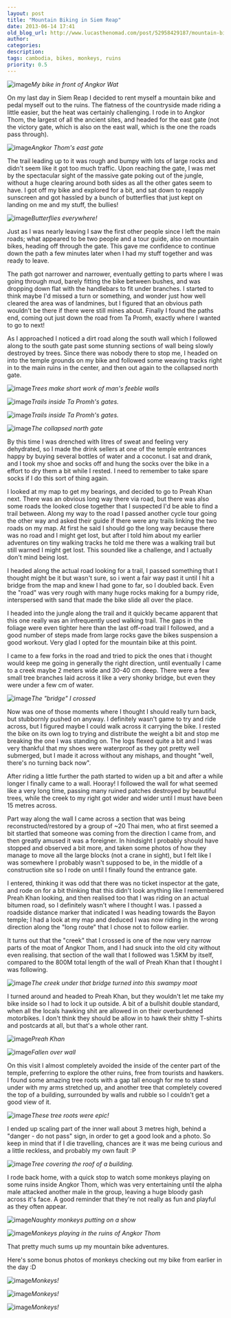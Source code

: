 ```yaml
---
layout: post
title: "Mountain Biking in Siem Reap"
date: 2013-06-14 17:41
old_blog_url: http://www.lucasthenomad.com/post/52958429187/mountain-biking-in-siem-reap
author: 
categories: 
description: 
tags: cambodia, bikes, monkeys, ruins
priority: 0.5
---
```


<p class="flickr-image-container"><span class="polaroid"><img alt="image" src="http://media.tumblr.com/c46ec58347b75bfddc9ff1f90dee4ed0/tumblr_inline_modqtuu34O1qz4rgp.jpg" /><em>My bike in front of Angkor Wat</em></span></p>

On my last day in Siem Reap I decided to rent myself a mountain bike and pedal myself out to the ruins. The flatness of the countryside made riding a little easier, but the heat was certainly challenging. I rode in to Angkor Thom, the largest of all the ancient sites, and headed for the east gate (not the victory gate, which is also on the east wall, which is the one the roads pass through).

<p class="flickr-image-container"><span class="polaroid"><img alt="image" src="http://media.tumblr.com/be50972d0516e2bcc7b43a1a4cdc14fd/tumblr_inline_modqtj1cNW1qz4rgp.jpg" /><em>Angkor Thom's east gate</em></span></p>

The trail leading up to it was rough and bumpy with lots of large rocks and didn't seem like it got too much traffic. Upon reaching the gate, I was met by the spectacular sight of the massive gate poking out of the jungle, without a huge clearing around both sides as all the other gates seem to have. I got off my bike and explored for a bit, and sat down to reapply sunscreen and got hassled by a bunch of butterflies that just kept on landing on me and my stuff, the bullies!

<!-- more -->

<p class="flickr-image-container"><span class="polaroid"><img alt="image" src="http://media.tumblr.com/797308c9dd30edd23149e1f3b8b66404/tumblr_inline_modqu4xYgb1qz4rgp.jpg" /><em>Butterflies everywhere!</em></span></p>

Just as I was nearly leaving I saw the first other people since I left the main roads; what appeared to be two people and a tour guide, also on mountain bikes, heading off through the gate. This gave me confidence to continue down the path a few minutes later when I had my stuff together and was ready to leave.

The path got narrower and narrower, eventually getting to parts where I was going through mud, barely fitting the bike between bushes, and was dropping down flat with the handlebars to fit under branches. I started to think maybe I'd missed a turn or something, and wonder just how well cleared the area was of landmines, but I figured that an obvious path wouldn't be there if there were still mines about. Finally I found the paths end, coming out just down the road from Ta Promh, exactly where I wanted to go to next!

As I approached I noticed a dirt road along the south wall which I followed along to the south gate past some stunning sections of wall being slowly destroyed by trees. Since there was nobody there to stop me, I headed on into the temple grounds on my bike and followed some weaving tracks right in to the main ruins in the center, and then out again to the collapsed north gate.

<p class="flickr-image-container"><span class="polaroid"><img alt="image" src="http://media.tumblr.com/4954f6fd99a4f3730eeb8b3863847415/tumblr_inline_modr0mtuMr1qz4rgp.jpg" /><em>Trees make short work of man's feeble walls</em></span></p>
<p class="flickr-image-container"><span class="polaroid"><img alt="image" src="http://media.tumblr.com/f95779e0996c5104929786c899fca2d4/tumblr_inline_modqyjWKf91qz4rgp.jpg" /><em>Trails inside Ta Promh's gates.</em></span></p>
<p class="flickr-image-container"><span class="polaroid"><img alt="image" src="http://media.tumblr.com/cc3c7a807ecca4d5f482b7d143f83b22/tumblr_inline_modqxsU4dd1qz4rgp.jpg" /><em>Trails inside Ta Promh's gates.</em></span></p>
<p class="flickr-image-container"><span class="polaroid"><img alt="image" src="http://media.tumblr.com/f06718f0e08e60d91aee638d248b44c4/tumblr_inline_modqze1kZS1qz4rgp.jpg" /><em>The collapsed north gate</em></span></p>

By this time I was drenched with litres of sweat and feeling very dehydrated, so I made the drink sellers at one of the temple entrances happy by buying several bottles of water and a coconut. I sat and drank, and I took my shoe and socks off and hung the socks over the bike in a effort to dry them a bit while I rested. I need to remember to take spare socks if I do this sort of thing again.

I looked at my map to get my bearings, and decided to go to Preah Khan next. There was an obvious long way there via road, but there was also some roads the looked close together that I suspected I'd be able to find a trail between. Along my way to the road I passed another cycle tour going the other way and asked their guide if there were any trails linking the two roads on my map. At first he said I should go the long way because there was no road and I might get lost, but after I told him about my earlier adventures on tiny walking tracks he told me there was a walking trail but still warned I might get lost. This sounded like a challenge, and I actually don't mind being lost.

I headed along the actual road looking for a trail, I passed something that I thought might be it but wasn't sure, so i went a fair way past it until I hit a bridge from the map and knew I had gone to far, so I doubled back. Even the "road" was very rough with many huge rocks making for a bumpy ride, interspersed with sand that made the bike slide all over the place.

I headed into the jungle along the trail and it quickly became apparent that this one really was an infrequently used walking trail. The gaps in the foliage were even tighter here than the last off-road trail I followed, and a good number of steps made from large rocks gave the bikes suspension a good workout. Very glad I opted for the mountain bike at this point.

I came to a few forks in the road and tried to pick the ones that i thought would keep me going in generally the right direction, until eventually I came to a creek maybe 2 meters wide and 30-40 cm deep. There were a few small tree branches laid across it like a very shonky bridge, but even they were under a few cm of water.

<p class="flickr-image-container"><span class="polaroid"><img alt="image" src="http://media.tumblr.com/7171aec1e4c35a6eee2e7ab7cb2ce21f/tumblr_inline_modqubun8z1qz4rgp.jpg" /><em>The "bridge" I crossed</em></span></p>

Now was one of those moments where I thought I should really turn back, but stubbornly pushed on anyway. I definitely wasn't game to try and ride across, but I figured maybe I could walk across it carrying the bike. I rested the bike on its own log to trying and distribute the weight a bit and stop me breaking the one I was standing on. The logs flexed quite a bit and I was very thankful that my shoes were waterproof as they got pretty well submerged, but I made it across without any mishaps, and thought "well, there's no turning back now".

After riding a little further the path started to widen up a bit and after a while longer I finally came to a wall. Hooray! I followed the wall for what seemed like a very long time, passing many ruined patches destroyed by beautiful trees, while the creek to my right got wider and wider until I must have been 15 metres across.

Part way along the wall I came across a section that was being reconstructed/restored by a group of ~20 Thai men, who at first seemed a bit startled that someone was coming from the direction I came from, and then greatly amused it was a foreigner. In hindsight I probably should have stopped and observed a bit more, and taken some photos of how they manage to move all the large blocks (not a crane in sight), but I felt like I was somewhere I probably wasn't supposed to be, in the middle of a construction site so I rode on until I finally found the entrance gate.

I entered, thinking it was odd that there was no ticket inspector at the gate, and rode on for a bit thinking that this didn't look anything like I remembered Preah Khan looking, and then realised too that I was riding on an actual bitumen road, so I definitely wasn't where I thought I was. I passed a roadside distance marker that indicated I was heading towards the Bayon temple; I had a look at my map and deduced I was now riding in the wrong direction along the "long route" that I chose not to follow earlier.

It turns out that the "creek" that I crossed is one of the now very narrow parts of the moat of Angkor Thom, and I had snuck into the old city without even realising. that section of the wall that I followed was 1.5KM by itself, compared to the 800M total length of the wall of Preah Khan that I thought I was following.

<p class="flickr-image-container"><span class="polaroid"><img alt="image" src="http://media.tumblr.com/3671653c34d95d549d5d5fabac7e9a9e/tumblr_inline_modqvt7e3W1qz4rgp.jpg" /><em>The creek under that bridge turned into this swampy moat</em></span></p>

I turned around and headed to Preah Khan, but they wouldn't let me take my bike inside so I had to lock it up outside. A bit of a bullshit double standard, when all the locals hawking shit are allowed in on their overburdened motorbikes. I don't think they should be allow in to hawk their shitty T-shirts and postcards at all, but that's a whole other rant.

<p class="flickr-image-container"><span class="polaroid"><img alt="image" src="http://media.tumblr.com/496434abe7a8088d8d9444a994e4d3ea/tumblr_inline_modqzyjpci1qz4rgp.jpg" /><em>Preah Khan</em></span></p>
<p class="flickr-image-container"><span class="polaroid"><img alt="image" src="http://media.tumblr.com/8f9c49b7f6ede42b80190de04f045c87/tumblr_inline_modquoE3p11qz4rgp.jpg" /><em>Fallen over wall</em></span></p>

On this visit I almost completely avoided the inside of the center part of the temple, preferring to explore the other ruins, free from tourists and hawkers. I found some amazing tree roots with a gap tall enough for me to stand under with my arms stretched up, and another tree that completely covered the top of a building, surrounded by walls and rubble so I couldn't get a good view of it.

<p class="flickr-image-container"><span class="polaroid"><img alt="image" src="http://media.tumblr.com/669eab9c71fb2cc61ccce61ced72600e/tumblr_inline_modqvbO9K41qz4rgp.jpg" /><em>These tree roots were epic!</em></span></p>

I ended up scaling part of the inner wall about 3 metres high, behind a "danger - do not pass" sign, in order to get a good look and a photo. So keep in mind that if I die travelling, chances are it was me being curious and a little reckless, and probably my own fault :P

<p class="flickr-image-container"><span class="polaroid"><img alt="image" src="http://media.tumblr.com/5b3132bc36f958a74024fd153192e3fb/tumblr_inline_modqziWrwc1qz4rgp.jpg" /><em>Tree covering the roof of a building.</em></span></p>

I rode back home, with a quick stop to watch some monkeys playing on some ruins inside Angkor Thom, which was very entertaining until the alpha male attacked another male in the group, leaving a huge bloody gash across it's face. A good reminder that they're not really as fun and playful as they often appear.

<p class="flickr-image-container"><span class="polaroid"><img alt="image" src="http://media.tumblr.com/c8e517197e17652fac26b08201c9a49c/tumblr_inline_modqxdE5VH1qz4rgp.jpg" /><em>Naughty monkeys putting on a show</em></span></p>
<p class="flickr-image-container"><span class="polaroid"><img alt="image" src="http://media.tumblr.com/d13fea4e44e01807f1a9df49e347922b/tumblr_inline_modqxjHNDM1qz4rgp.jpg" /><em>Monkeys playing in the ruins of Angkor Thom</em></span></p>

That pretty much sums up my mountain bike adventures.

Here's some bonus photos of monkeys checking out my bike from earlier in the day :D

<p class="flickr-image-container"><span class="polaroid"><img alt="image" src="http://media.tumblr.com/dafd0b1104eb9792b05e905792994c0d/tumblr_inline_modqw5aGIP1qz4rgp.jpg" /><em>Monkeys!</em></span></p>
<p class="flickr-image-container"><span class="polaroid"><img alt="image" src="http://media.tumblr.com/b2a2dea296e3a628b0acf212839f6364/tumblr_inline_modqwkSFOj1qz4rgp.jpg" /><em>Monkeys!</em></span></p>
<p class="flickr-image-container"><span class="polaroid"><img alt="image" src="http://media.tumblr.com/ab1f334b62645461a96f214051696fa9/tumblr_inline_modqx3HWSo1qz4rgp.jpg" /><em>Monkeys!</em></span></p>
